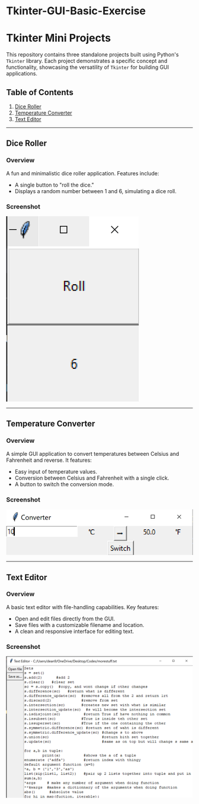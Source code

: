 # Tkinter-GUI-Basic-Exercise

# Tkinter Mini Projects

This repository contains three standalone projects built using Python's `Tkinter` library. Each project demonstrates a specific concept and functionality, showcasing the versatility of `Tkinter` for building GUI applications.

## Table of Contents
1. [Dice Roller](#dice-roller)
2. [Temperature Converter](#temperature-converter)
3. [Text Editor](#text-editor)


---

## Dice Roller

### Overview
A fun and minimalistic dice roller application. Features include:
- A single button to "roll the dice."
- Displays a random number between 1 and 6, simulating a dice roll.

### Screenshot
![Dice Roller UI](./Doc/Dice.PNG)

---

## Temperature Converter

### Overview
A simple GUI application to convert temperatures between Celsius and Fahrenheit and reverse. It features:
- Easy input of temperature values.
- Conversion between Celsius and Fahrenheit with a single click.
- A button to switch the conversion mode.

### Screenshot
![Temperature Converter UI](./Doc/CelciusToFarh.PNG)

---

## Text Editor

### Overview
A basic text editor with file-handling capabilities. Key features:
- Open and edit files directly from the GUI.
- Save files with a customizable filename and location.
- A clean and responsive interface for editing text.

### Screenshot
![Text Editor UI](./Doc/TextEditor.PNG)


